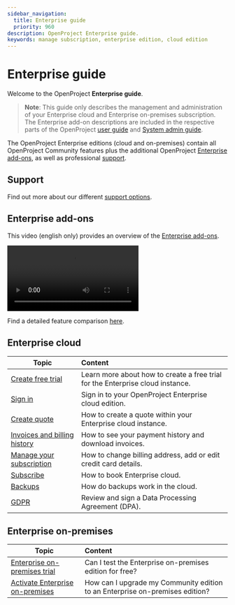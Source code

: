 ```yaml
---
sidebar_navigation:
  title: Enterprise guide
  priority: 960
description: OpenProject Enterprise guide.
keywords: manage subscription, enterprise edition, cloud edition
---
```


# Enterprise guide

Welcome to the OpenProject **Enterprise guide**.

> **Note**: This guide only describes the management and administration of your Enterprise cloud and Enterprise on-premises subscription. 
> The Enterprise add-on descriptions are included in the respective parts of the OpenProject [user guide](../user-guide) and [System admin guide](../system-admin-guide).

The OpenProject Enterprise editions (cloud and on-premises) contain all OpenProject Community features plus the additional OpenProject [Enterprise add-ons](https://www.openproject.org/enterprise-edition/#enterprise-add-ons), as well as professional [support](https://www.openproject.org/pricing/#support).

## Support

Find out more about our different [support options](./support/).

## Enterprise add-ons

This video (english only) provides an overview of the [Enterprise add-ons](https://www.openproject.org/enterprise-edition/#enterprise-add-ons). 

![OpenProject Enterprise add-ons](https://openproject-docs.s3.eu-central-1.amazonaws.com/videos/OpenProject-Enterprise-add-ons.mp4)

Find a detailed feature comparison [here](https://www.openproject.org/pricing/#features).


## Enterprise cloud

| Topic                                                                                 | Content                                                                        |
|---------------------------------------------------------------------------------------|:-------------------------------------------------------------------------------|
| [Create free trial](./enterprise-cloud-guide/create-cloud-trial)                      | Learn more about how to create a free trial for the Enterprise cloud instance. |
| [Sign in](./enterprise-cloud-guide/sign-in/)                                          | Sign in to your OpenProject Enterprise cloud edition.                          |
| [Create quote](./enterprise-cloud-guide/create-quote-cloud)                           | How to create a quote within your Enterprise cloud instance.                   |
| [Invoices and billing history](./enterprise-cloud-guide/invoices-and-billing-history) | How to see your payment history and download invoices.                         |
| [Manage your subscription](./enterprise-cloud-guide/manage-cloud-subscription)        | How to change billing address, add or edit credit card details.                |
| [Subscribe](./enterprise-cloud-guide/book-cloud)                                      | How to book Enterprise cloud.                                                  |
| [Backups](./enterprise-cloud-guide/backups)                                           | How do backups work in the cloud.                                              |
| [GDPR](./enterprise-cloud-guide/gdpr-compliance)                                      | Review and sign a Data Processing Agreement (DPA).                             |



## Enterprise on-premises

| Topic                                                                                             | Content                                                                      |
|---------------------------------------------------------------------------------------------------|:-----------------------------------------------------------------------------|
| [Enterprise on-premises trial](./enterprise-on-premises-guide/enterprise-on-premises-trial/)      | Can I test the Enterprise on-premises edition for free?                      |
| [Activate Enterprise on-premises](./enterprise-on-premises-guide/activate-enterprise-on-premises) | How can I upgrade my Community edition to an Enterprise on-premises edition? |
